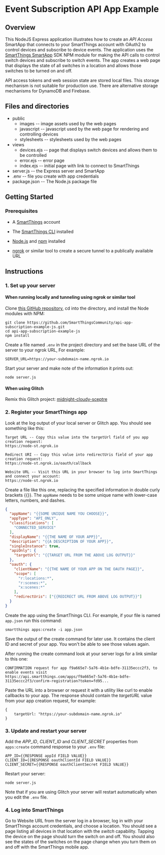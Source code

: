 # Event Subscription API App Example

## Overview

This NodeJS Express application illustrates how to create an _API Access_ SmartApp that connects to your SmartThings
account with OAuth2 to control devices and subscribe to device events. The application uses the 
[SmartThings SmartApp](https://www.npmjs.com/package/@smartthings/smartapp) SDK NPM module for making the
API calls to control switch devices and subscribe to switch events. The app creates a web page that displays
the state of all switches in a location and allows those switches to be turned on and off.

API access tokens and web session state are stored local files. This storage mechanism is not suitable for
production use. There are alternative storage mechanisms for DynamoDB and Firebase.

## Files and directories 

- public
  - images -- image assets used by the web pages
  - javascript -- javascript used by the web page for rendering and controlling devices
  - stylesheets -- stylesheets used by the web pages
- views
  - devices.ejs -- page that displays switch devices and allows them to be controlled
  - error.ejs -- error page
  - index.ejs -- initial page with link to connect to SmartThings
- server.js -- the Express server and SmartApp
- .env -- file you create with app credentials
- package.json -- The Node.js package file

## Getting Started

### Prerequisites
- A [SmartThings](https://smartthings.com) account

- The [SmartThings CLI](https://github.com/SmartThingsCommunity/smartthings-cli#readme) installed

- [Node.js](https://nodejs.org/en/) and [npm](https://www.npmjs.com/) installed

- [ngrok](https://ngrok.com/) or similar tool to create a secure tunnel to a publically available URL

## Instructions

### 1. Set up your server

#### When running locally and tunneling using ngrok or similar tool
Clone [this GitHub repository](https://github.com/SmartThingsCommunity/api-app-subscription-example-js), cd into the
directory, and install the Node modules with NPM:
```
git clone https://github.com/SmartThingsCommunity/api-app-subscription-example-js.git
cd api-app-subscription-example-js
npm install
```

Create a file named `.env` in the project directory and set the base URL of the server to your ngrok URL,
For example:
```
SERVER_URL=https://your-subdomain-name.ngrok.io
```

Start your server and make note of the information it prints out:
```
node server.js
```

#### When using Glitch

Remix this Glitch project: [midnight-cloudy-sceptre](https://glitch.com/edit/#!/midnight-cloudy-sceptre)

### 2. Register your SmartThings app

Look at the log output of your local server or Glitch app. You should see something like this:
```
Target URL -- Copy this value into the targetUrl field of you app creation request:
https://node-st.ngrok.io

Redirect URI -- Copy this value into redirectUris field of your app creation request:
https://node-st.ngrok.io/oauth/callback

Website URL -- Visit this URL in your browser to log into SmartThings and connect your account:
https://node-st.ngrok.io
```

Create a file like this one, replacing the specified information in double curly brackets {{}}. 
The `appName` needs to be some unique name with lower-case letters, numbers, and dashes.
```json
{
  "appName": "{{SOME UNIQUE NAME YOU CHOOSE}}",
  "appType": "API_ONLY",
  "classifications": [
    "CONNECTED_SERVICE"
  ],
  "displayName": "{{THE NAME OF YOUR APP}}",
  "description": "{{A DESCRIPTION OF YOUR APP}}",
  "singleInstance": true,
  "apiOnly": {
    "targetUrl": "{{TARGET URL FROM THE ABOVE LOG OUTPUT}}"
  },
  "oauth": {
    "clientName": "{{THE NAME OF YOUR APP ON THE OAUTH PAGE}}",
    "scope": [
      "r:locations:*",
      "r:scenes:*",
      "x:scenes:*"
    ],
    "redirectUris": ["{{REDIRECT URL FROM ABOVE LOG OUTPUT}}"]
  }
}
```

Create the app using the SmartThings CLI. For example, if your file is named `app.json` run this command:
```
smartthings apps:create -i app.json
```

Save the output of the create command for later use. It contains the client ID and secret of your app. You
won't be able to see those values again.

After running the create command look at your server logs for a link similar to this one:
```
CONFIRMATION request for app f9a665e7-5a76-4b1e-bdfe-31135eccc2f3, to enable events visit 
https://api.smartthings.com/apps/f9a665e7-5a76-4b1e-bdfe-31135eccc2f3/confirm-registration?token=fd95...
```

Paste the URL into a browser or request it with a utility like curl to enable callbacks to your app. The response should contain the
_targetURL_ value from your app creation request, for example:
```
{
    targetUrl: "https://your-subdomain-name.ngrok.io"
}
```

### 3. Update and restart your server

Add the _APP_ID_, _CLIENT_ID_ and _CLIENT_SECRET_ properties from `apps:create` command 
response to your `.env` file:
```
APP_ID={{RESPONSE appId FIELD VALUE}}
CLIENT_ID={{RESPONSE oauthClientId FIELD VALUE}}
CLIENT_SECRET={{RESPONSE oauthClientSecret FIELD VALUE}}
```

Restart your server:
```
node server.js
```

Note that if you are using Glitch your server will restart automatically when you edit the `.env` file.

### 4. Log into SmartThings

Go to Website URL from the server log in a browser, log in with your SmartThings account credentials, and 
choose a location. You should see a page listing all devices in that location with the _switch_
capability. Tapping the device on the page should turn the switch on and off. You should also see
the states of the switches on the page change when you turn them on and off with the SmartThings
mobile app.
